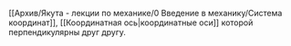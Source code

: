 [[Архив/Якута - лекции по механике/0 Введение в механику/Система координат]], [[Координатная ось|координатные оси]] которой перпендикулярны друг другу.